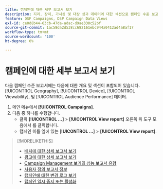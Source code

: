 ```yaml
---
title: 캠페인에 대한 세부 보고서 보기
description: 지리, 장치, 가시성 및 대상 성과 데이터에 대한 섹션으로 캠페인 수준 보고서를 여는 방법에 대해 알아봅니다.
feature: DSP Campaigns, DSP Campaign Data Views
exl-id: ce0d8b44-63cb-47da-adac-d9ae330c52bf
source-git-commit: 1ac58da2d538cc682161ebc944a0412ad4a8af17
workflow-type: tm+mt
source-wordcount: '100'
ht-degree: 0%

---
```


# 캠페인에 대한 세부 보고서 보기

다음 <!--legacy --> 캠페인 수준 보고서에는 다음에 대한 개요 및 섹션이 포함되어 있습니다. [!UICONTROL Geography], [!UICONTROL Device], [!UICONTROL Viewability], 및 [!UICONTROL Audience Performance] 데이터.

1. 메인 메뉴에서 **[!UICONTROL Campaigns]**.
1. 다음 중 하나를 수행합니다.
   * 클릭 **[!UICONTROL ...]** > **[!UICONTROL View report]** 오른쪽 위 도구 모음에서 를 클릭합니다.
   * 캠페인 이름 옆에 있는  **[!UICONTROL ...]** > **[!UICONTROL View report]**.

>[!MORELIKETHIS]
>
>* [배치에 대한 상세 보고서 보기](/help/dsp/campaign-management/placements/placement-view-report.md)
>* [광고에 대한 상세 보고서 보기](/help/dsp/campaign-management/ads/ad-view-report.md)
>* [Campaign Management 보기의 성능 보고서 유형](/help/dsp/campaign-management/reports/campaign-reports-about.md)
>* [사용자 정의 보고서 정보](/help/dsp/reports/report-about.md)
>* [캠페인에 대한 변경 로그 보기](campaign-change-log.md)
>* [캠페인 일시 중지 또는 활성화](campaign-pause-activate.md)
